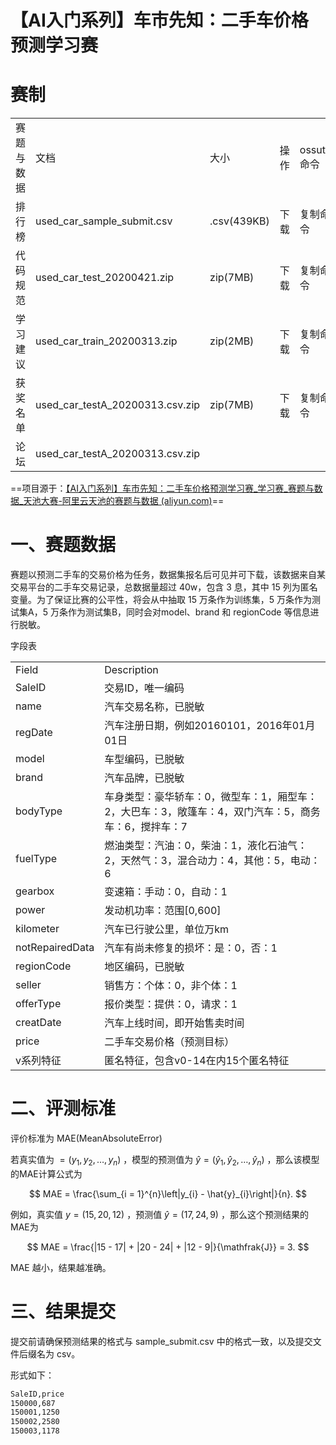 # **【AI入门系列】车市先知：二手车价格预测学习赛**

# 赛制

<table><tr><td>赛题与数据</td><td>文档</td><td>大小</td><td>操作</td><td>ossutil命令</td></tr><tr><td>排行榜</td><td>used_car_sample_submit.csv</td><td>.csv(439KB)</td><td>下载</td><td>复制命令</td></tr><tr><td>代码规范</td><td>used_car_test_20200421.zip</td><td>zip(7MB)</td><td>下载</td><td>复制命令</td></tr><tr><td>学习建议</td><td>used_car_train_20200313.zip</td><td>zip(2MB)</td><td>下载</td><td>复制命令</td></tr><tr><td>获奖名单</td><td>used_car_testA_20200313.csv.zip</td><td>zip(7MB)</td><td>下载</td><td>复制命令</td></tr><tr><td>论坛</td><td>used_car_testA_20200313.csv.zip</td><td></td><td></td><td></td></tr></table>



==项目源于：[【AI入门系列】车市先知：二手车价格预测学习赛_学习赛_赛题与数据_天池大赛-阿里云天池的赛题与数据 (aliyun.com)](https://tianchi.aliyun.com/competition/entrance/231784/information)==

# 一、赛题数据

赛题以预测二手车的交易价格为任务，数据集报名后可见并可下载，该数据来自某交易平台的二手车交易记录，总数据量超过 40w，包含 3 息，其中 15 列为匿名变量。为了保证比赛的公平性，将会从中抽取 15 万条作为训练集，5 万条作为测试集A，5 万条作为测试集B，同时会对model、brand 和 regionCode 等信息进行脱敏。

字段表  

<table><tr><td>Field</td><td>Description</td></tr><tr><td>SaleID</td><td>交易ID，唯一编码</td></tr><tr><td>name</td><td>汽车交易名称，已脱敏</td></tr><tr><td>regDate</td><td>汽车注册日期，例如20160101，2016年01月01日</td></tr><tr><td>model</td><td>车型编码，已脱敏</td></tr><tr><td>brand</td><td>汽车品牌，已脱敏</td></tr><tr><td>bodyType</td><td>车身类型：豪华轿车：0，微型车：1，厢型车：2，大巴车：3，敞篷车：4，双门汽车：5，商务车：6，搅拌车：7</td></tr><tr><td>fuelType</td><td>燃油类型：汽油：0，柴油：1，液化石油气：2，天然气：3，混合动力：4，其他：5，电动：6</td></tr><tr><td>gearbox</td><td>变速箱：手动：0，自动：1</td></tr><tr><td>power</td><td>发动机功率：范围[0,600]</td></tr><tr><td>kilometer</td><td>汽车已行驶公里，单位万km</td></tr><tr><td>notRepairedData</td><td>汽车有尚未修复的损坏：是：0，否：1</td></tr><tr><td>regionCode</td><td>地区编码，已脱敏</td></tr><tr><td>seller</td><td>销售方：个体：0，非个体：1</td></tr><tr><td>offerType</td><td>报价类型：提供：0，请求：1</td></tr><tr><td>creatDate</td><td>汽车上线时间，即开始售卖时间</td></tr><tr><td>price</td><td>二手车交易价格（预测目标）</td></tr><tr><td>v系列特征</td><td>匿名特征，包含v0-14在内15个匿名特征</td></tr></table>

# 二、评测标准

评价标准为 MAE(MeanAbsoluteError)

若真实值为  $= (y_{1},y_{2},\dots ,y_{n})$  ，模型的预测值为  $\hat{y} = (\hat{y}_1,\hat{y}_2,\dots ,\hat{y}_n)$  ，那么该模型的MAE计算公式为

$$
MAE = \frac{\sum_{i = 1}^{n}\left|y_{i} - \hat{y}_{i}\right|}{n}.
$$

例如，真实值  $y = (15,20,12)$  ，预测值  $\hat{y} = (17,24,9)$  ，那么这个预测结果的MAE为

$$
MAE = \frac{|15 - 17| + |20 - 24| + |12 - 9|}{\mathfrak{J}} = 3.
$$

MAE 越小，结果越准确。

# 三、结果提交

提交前请确保预测结果的格式与 sample_submit.csv 中的格式一致，以及提交文件后缀名为 csv。

形式如下：

```makefile
SaleID,price
150000,687
150001,1250
150002,2580
150003,1178
```


